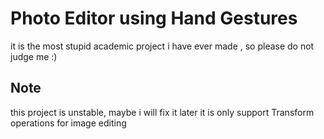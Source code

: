 # Photo Editor using Hand Gestures

it is the most stupid academic project i have ever made , so please do not judge me :)

## Note 
this project is unstable, maybe i will fix it later it is only support Transform operations for image editing
 
